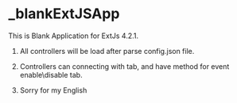 _blankExtJSApp
==============


This is Blank Application for ExtJs 4.2.1.

1. All controllers will be load after parse config.json file.

2. Controllers can connecting with tab, and have method for event enable\disable tab.

3. Sorry for my English